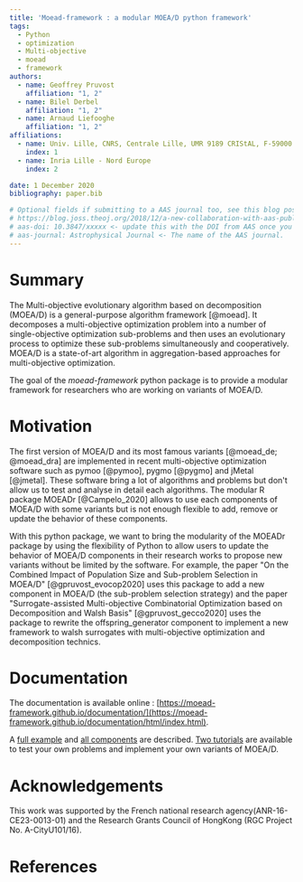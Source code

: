 ```yaml
---
title: 'Moead-framework : a modular MOEA/D python framework'
tags:
  - Python
  - optimization
  - Multi-objective
  - moead
  - framework
authors:
  - name: Geoffrey Pruvost
    affiliation: "1, 2" 
  - name: Bilel Derbel
    affiliation: "1, 2" 
  - name: Arnaud Liefooghe
    affiliation: "1, 2" 
affiliations:
  - name: Univ. Lille, CNRS, Centrale Lille, UMR 9189 CRIStAL, F-59000 Lille, France
    index: 1
  - name: Inria Lille - Nord Europe
    index: 2

date: 1 December 2020
bibliography: paper.bib

# Optional fields if submitting to a AAS journal too, see this blog post:
# https://blog.joss.theoj.org/2018/12/a-new-collaboration-with-aas-publishing
# aas-doi: 10.3847/xxxxx <- update this with the DOI from AAS once you know it.
# aas-journal: Astrophysical Journal <- The name of the AAS journal.
---
```


# Summary

The Multi-objective evolutionary algorithm based on decomposition (MOEA/D) is a general-purpose 
algorithm framework [@moead]. It decomposes a multi-objective optimization problem into a number of 
single-objective optimization sub-problems and then uses an evolutionary process to optimize these 
sub-problems simultaneously and cooperatively. MOEA/D is a state-of-art algorithm in aggregation-based 
approaches for multi-objective optimization.

The goal of the *moead-framework* python package is to provide a modular framework for researchers who 
are working on variants of MOEA/D.


# Motivation

The first version of MOEA/D and its most famous variants [@moead_de; @moead_dra] are implemented in recent multi-objective 
optimization software such as pymoo [@pymoo], pygmo [@pygmo] and jMetal [@jmetal]. These software bring a lot of algorithms and problems but 
don't allow us to test and analyse in detail each algorithms. 
The modular R package MOEADr [@Campelo_2020] allows to use each components of MOEA/D with some variants but is not enough flexible 
to add, remove or update the behavior of these components. 

With this python package, we want to bring the modularity of the MOEADr package by using the flexibility of Python to 
allow users to update the behavior of MOEA/D components in their research works to propose new variants without 
be limited by the software. For example, the paper "On the Combined Impact of Population Size 
and Sub-problem Selection in MOEA/D" [@gpruvost_evocop2020] uses this package to add a new component 
in MOEA/D (the sub-problem selection strategy) and the paper 
"Surrogate-assisted Multi-objective Combinatorial Optimization based on Decomposition and Walsh Basis" [@gpruvost_gecco2020] uses 
the package to rewrite the offspring_generator component to implement a new framework to walsh surrogates
with multi-objective optimization and decomposition technics.


# Documentation

The documentation is available online : [https://moead-framework.github.io/documentation/](https://moead-framework.github.io/documentation/html/index.html). 

A [full example](https://moead-framework.github.io/documentation/html/examples.html) 
and [all components](https://moead-framework.github.io/documentation/html/documentation.html) are described.
[Two tutorials](https://moead-framework.github.io/documentation/html/tuto.html) are available 
to test your own problems and implement your own variants of MOEA/D.


# Acknowledgements

This work was supported by the French national research agency(ANR-16-CE23-0013-01) 
and the Research Grants Council of HongKong (RGC Project No. A-CityU101/16).


# References
